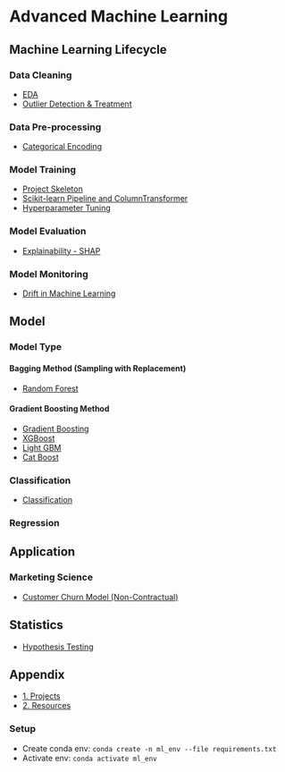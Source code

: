 # Advanced Machine Learning

## Machine Learning Lifecycle

### Data Cleaning

- [EDA](./docs/eda.md)
- [Outlier Detection & Treatment](./docs/outlier_detection_and_treatment.md)

### Data Pre-processing

- [Categorical Encoding](./docs/categorical_encoding.md)

### Model Training

- [Project Skeleton](./docs/project_skeleton.md)
- [Scikit-learn Pipeline and ColumnTransformer](./docs/pipeline_column_transformer.md)
- [Hyperparameter Tuning](./docs/hyperparameter_tuning.md)

### Model Evaluation

- [Explainability - SHAP](./docs/explainability/shap.md)

### Model Monitoring

- [Drift in Machine Learning](./docs/monitoring/drift_in_ml.md)

## Model

### Model Type

#### Bagging Method (Sampling with Replacement)

- [Random Forest](./docs/model/random_forest.md)

#### Gradient Boosting Method

- [Gradient Boosting](./docs/model/gradien_boosting.md)
- [XGBoost](./docs/model/xgboost.md)
- [Light GBM](./docs/model/lightgbm.md)
- [Cat Boost](./docs/model/catboost.md)

### Classification

- [Classification](./docs/model/classification.md)

### Regression

## Application

### Marketing Science

- [Customer Churn Model (Non-Contractual)](./docs/marketing-science/customer-churn-non-contractual.md)

## Statistics

- [Hypothesis Testing](./docs/statistics/hypothesis_testing.md)

## Appendix

- [1. Projects](./docs/projects.md)
- [2. Resources](./docs/resources.md)

### Setup

- Create conda env: `conda create -n ml_env --file requirements.txt`
- Activate env: `conda activate ml_env`

